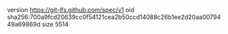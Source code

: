 version https://git-lfs.github.com/spec/v1
oid sha256:700a9fcd20639cc0f54121cea2b50ccd14088c26b1ee2d20aa0079449a69869d
size 5514

